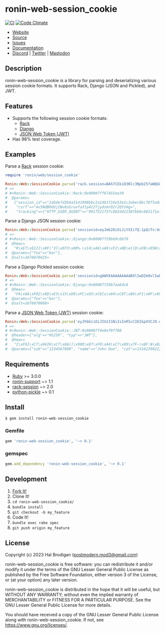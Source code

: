 # ronin-web-session_cookie

[![CI](https://github.com/ronin-rb/ronin-web-session_cookie/actions/workflows/ruby.yml/badge.svg)](https://github.com/ronin-rb/ronin-web-session_cookie/actions/workflows/ruby.yml)
[![Code Climate](https://codeclimate.com/github/ronin-rb/ronin-web-session_cookie.svg)](https://codeclimate.com/github/ronin-rb/ronin-web-session_cookie)

* [Website](https://ronin-rb.dev/)
* [Source](https://github.com/ronin-rb/ronin-web-session_cookie)
* [Issues](https://github.com/ronin-rb/ronin-web-session_cookie/issues)
* [Documentation](https://ronin-rb.dev/docs/ronin-web-session_cookie/frames)
* [Discord](https://discord.gg/6WAb3PsVX9) |
  [Twitter](https://twitter.com/ronin_rb) |
  [Mastodon](https://infosec.exchange/@ronin_rb)

## Description

ronin-web-session_cookie is a library for parsing and deserializing various
session cookie formats. It supports Rack, Django (JSON and Pickled), and JWT.

## Features

* Supports the following session cookie formats:
  * [Rack][rack-session]
  * [Django]
  * [JSON Web Token (JWT)][JWT]
* Has 98% test coverage.

## Examples

Parse a [Rack][rack-session] session cookie:

```ruby
require 'ronin/web/session_cookie'

Ronin::Web::SessionCookie.parse('rack.session=BAh7CEkiD3Nlc3Npb25faWQGOgZFVG86HVJhY2s6OlNlc3Npb246OlNlc3Npb25JZAY6D0BwdWJsaWNfaWRJIkUyYWJkZTdkM2I0YTMxNDE5OThiYmMyYTE0YjFmMTZlNTNlMWMzYWJlYzhiYzc4ZjVhMGFlMGUwODJmMjJlZGIxBjsARkkiCWNzcmYGOwBGSSIxNHY1TmRCMGRVaklXdjhzR3J1b2ZhM2xwNHQyVGp5ZHptckQycjJRWXpIZz0GOwBGSSINdHJhY2tpbmcGOwBGewZJIhRIVFRQX1VTRVJfQUdFTlQGOwBUSSItOTkxNzUyMWYzN2M4ODJkNDIyMzhmYmI5Yzg4MzFmMWVmNTAwNGQyYwY7AEY%3D--02184e43850f38a46c8f22ffb49f7f22be58e272')
# =>
# #<Ronin::Web::SessionCookie::Rack:0x00007ff67455ee30
#  @params=
#   {"session_id"=>"2abde7d3b4a3141998bbc2a14b1f16e53e1c3abec8bc78f5a0ae0e082f22edb1",
#    "csrf"=>"4v5NdB0dUjIWv8sGruofa3lp4t2TjydzmrD2r2QYzHg=",
#    "tracking"=>{"HTTP_USER_AGENT"=>"9917521f37c882d42238fbb9c8831f1ef5004d2c"}}>
```

Parse a Django JSON session cookie:

```ruby
Ronin::Web::SessionCookie.parse('sessionid=eyJmb28iOiJiYXIifQ:1pQcTx:UufiSnuPIjNs7zOAJS0UpqnyvRt7KET7BVes0I8LYbA')
# => 
# #<Ronin::Web::SessionCookie::Django:0x00007f29bb9c6b70
#  @hmac=
#   "R\xE7\xE2J{\x8F\"3l\xEF3\x80%-\x14\xA6\xA9\xF2\xBD\e{(D\xFB\x05W\xAC\xD0\x8F\va\xB0",
#  @params={"foo"=>"bar"},
#  @salt=1676070425>
```

Parse a Django Pickled session cookie:

```ruby
Ronin::Web::SessionCookie.parse('sessionid=gAWVEAAAAAAAAAB9lIwDZm9vlIwDYmFylHMu:1pQcay:RjaK8DKN4xXQ_APIXXWEyFS08Q-PGo6UlRBFpedFk9M')
# =>
# #<Ronin::Web::SessionCookie::Django:0x00007f29b7aa6dc8
#  @hmac=
#   "F6\x8A\xF02\x8D\xE3\x15\xD0\xFC\x03\xC8]u\x84\xC8T\xB4\xF1\x0F\x8F\x1A\x8E\x94\x95\x10E\xA5\xE7E\x93\xD3",
#  @params={"foo"=>"bar"},
#  @salt=1676070860>
```

Parse a [JSON Web Token (JWT)][JWT] session cookie:

```ruby
Ronin::Web::SessionCookie.parse('eyJhbGciOiJIUzI1NiIsInR5cCI6IkpXVCJ9.eyJzdWIiOiIxMjM0NTY3ODkwIiwibmFtZSI6IkpvaG4gRG9lIiwiaWF0IjoxNTE2MjM5MDIyfQ.SflKxwRJSMeKKF2QT4fwpMeJf36POk6yJV_adQssw5c')
# =>
# #<Ronin::Web::SessionCookie::JWT:0x00007f4e8ef0ff08
#  @header={"alg"=>"HS256", "typ"=>"JWT"},
#  @hmac=
#   "I\xF9J\xC7\x04IH\xC7\x8A(]\x90O\x87\xF0\xA4\xC7\x89\x7F~\x8F:N\xB2%V\x9DB\xCB0\xE5",
#  @params={"sub"=>"1234567890", "name"=>"John Doe", "iat"=>1516239022}>
```

## Requirements

* [Ruby] >= 3.0.0
* [ronin-support] ~> 1.1
* [rack-session] ~> 2.0
* [python-pickle] ~> 0.1

## Install

```shell
$ gem install ronin-web-session_cookie
```

### Gemfile

```ruby
gem 'ronin-web-session_cookie', '~> 0.1'
```

### gemspec

```ruby
gem.add_dependency 'ronin-web-session_cookie', '~> 0.1'
```

## Development

1. [Fork It!](https://github.com/ronin-rb/ronin-web-session_cookie/fork)
2. Clone It!
3. `cd ronin-web-session_cookie/`
4. `bundle install`
5. `git checkout -b my_feature`
6. Code It!
7. `bundle exec rake spec`
8. `git push origin my_feature`

## License

Copyright (c) 2023 Hal Brodigan (postmodern.mod3@gmail.com)

ronin-web-session_cookie is free software: you can redistribute it and/or modify
it under the terms of the GNU Lesser General Public License as published
by the Free Software Foundation, either version 3 of the License, or
(at your option) any later version.

ronin-web-session_cookie is distributed in the hope that it will be useful,
but WITHOUT ANY WARRANTY; without even the implied warranty of
MERCHANTABILITY or FITNESS FOR A PARTICULAR PURPOSE.  See the
GNU Lesser General Public License for more details.

You should have received a copy of the GNU Lesser General Public License
along with ronin-web-session_cookie.  If not, see <https://www.gnu.org/licenses/>.

[Ruby]: https://www.ruby-lang.org
[ronin-support]: https://github.com/ronin-rb/ronin-support#readme
[rack-session]: https://github.com/rack/rack-session
[python-pickle]: https://github.com/postmodern/python-pickle#readme
[Django]: https://docs.djangoproject.com/en/4.1/topics/http/sessions/#using-cookie-based-sessions
[JWT]: https://jwt.io
